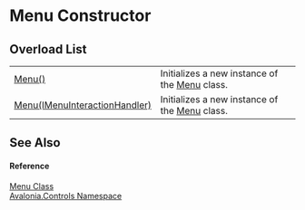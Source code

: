 # Menu Constructor


## Overload List
<table>
<tr>
<td><a href="M_Avalonia_Controls_Menu__ctor">Menu()</a></td>
<td>Initializes a new instance of the <a href="T_Avalonia_Controls_Menu">Menu</a> class.</td>
</tr>
<tr>
<td><a href="M_Avalonia_Controls_Menu__ctor_1">Menu(IMenuInteractionHandler)</a></td>
<td>Initializes a new instance of the <a href="T_Avalonia_Controls_Menu">Menu</a> class.</td>
</tr>
</table>

## See Also


#### Reference
<a href="T_Avalonia_Controls_Menu">Menu Class</a>  
<a href="N_Avalonia_Controls">Avalonia.Controls Namespace</a>  

